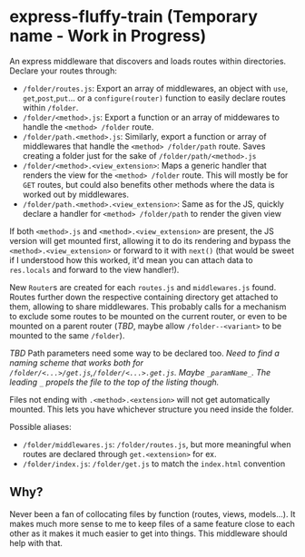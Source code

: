 # express-fluffy-train (Temporary name - Work in Progress)

An express middleware that discovers and loads routes within directories. Declare your routes through:
 
- `/folder/routes.js`: Export an array of middlewares, an object with `use`, `get`,`post`,`put`... or a `configure(router)` function to easily declare routes within `/folder`.
- `/folder/<method>.js`: Export a function or an array of middewares to handle the `<method> /folder` route.
- `/folder/path.<method>.js`: Similarly, export a function or array of middlewares that handle the `<method> /folder/path` route. Saves creating a folder just for the sake of `/folder/path/<method>.js`
- `/folder/<method>.<view_extension>`: Maps a generic handler that renders the view for the `<method> /folder` route. This will mostly be for `GET` routes, but could also benefits other methods where the data is worked out by middlewares.
- `/folder/path.<method>.<view_extension>`: Same as for the JS, quickly declare a handler for `<method> /folder/path` to render the given view

If both `<method>.js` and `<method>.<view_extension>` are present, the JS version will get mounted first, allowing it to do its rendering and bypass the `<method>.<view_extension>` or forward to it with `next()` (that would be sweet if I understood how this worked, it'd mean you can attach data to `res.locals` and forward to the view handler!).

New `Router`s are created for each `routes.js` and `middlewares.js` found. Routes further down the respective containing directory get attached to them, allowing to share middlewares. This probably calls for a mechanism to exclude some routes to be mounted on the current router, or even to be mounted on a parent router (*TBD*, maybe allow `/folder--<variant>` to be mounted to the same `/folder`).

*TBD* Path parameters need some way to be declared too. *Need to find a naming scheme that works both for `/folder/<...>/get.js`,`/folder/<...>.get.js`. Maybe `_paramName_`. The leading `_` propels the file to the top of the listing though.*

Files not ending with `.<method>.<extension>` will not get automatically mounted. This lets you have whichever structure you need inside the folder.

Possible aliases:
 - `/folder/middlewares.js`: `/folder/routes.js`, but more meaningful when routes are declared through `get.<extension>` for ex.
 - `/folder/index.js`: `/folder/get.js` to match the `index.html` convention

## Why?

Never been a fan of collocating files by function (routes, views, models...). It makes much more sense to me to keep files of a same feature close to each other as it makes it much easier to get into things. This middleware should help with that.




